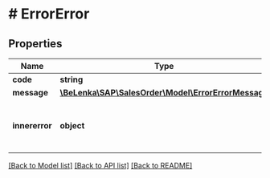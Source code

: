 # # ErrorError

## Properties

Name | Type | Description | Notes
------------ | ------------- | ------------- | -------------
**code** | **string** |  |
**message** | [**\BeLenka\SAP\SalesOrder\Model\ErrorErrorMessage**](ErrorErrorMessage.md) |  |
**innererror** | **object** | The structure of this object is service-specific | [optional]

[[Back to Model list]](../../README.md#models) [[Back to API list]](../../README.md#endpoints) [[Back to README]](../../README.md)

